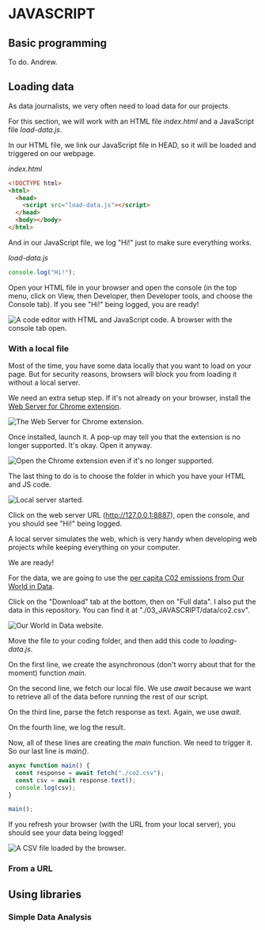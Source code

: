 # JAVASCRIPT

## Basic programming

To do. Andrew.

## Loading data

As data journalists, we very often need to load data for our projects.

For this section, we will work with an HTML file _index.html_ and a JavaScript file _load-data.js_.

In our HTML file, we link our JavaScript file in HEAD, so it will be loaded and triggered on our webpage.

_index.html_

```html
<!DOCTYPE html>
<html>
  <head>
    <script src="load-data.js"></script>
  </head>
  <body></body>
</html>
```

And in our JavaScript file, we log "Hi!" just to make sure everything works.

_load-data.js_

```js
console.log("Hi!");
```

Open your HTML file in your browser and open the console (in the top menu, click on View, then Developer, then Developer tools, and choose the Console tab). If you see "Hi!" being logged, you are ready!

![A code editor with HTML and JavaScript code. A browser with the console tab open.](./img/loading-data/data-setup.jpg)

### With a local file

Most of the time, you have some data locally that you want to load on your page. But for security reasons, browsers will block you from loading it without a local server.

We need an extra setup step. If it's not already on your browser, install the [Web Server for Chrome extension](https://chrome.google.com/webstore/detail/web-server-for-chrome/ofhbbkphhbklhfoeikjpcbhemlocgigb/related?hl=en).

![The Web Server for Chrome extension.](./img/loading-data/web-server.jpg)

Once installed, launch it. A pop-up may tell you that the extension is no longer supported. It's okay. Open it anyway.

![Open the Chrome extension even if it's no longer supported.](./img/loading-data/open-anyway.jpg)

The last thing to do is to choose the folder in which you have your HTML and JS code.

![Local server started.](./img/loading-data/local-server-started.jpg)

Click on the web server URL (http://127.0.0.1:8887), open the console, and you should see "Hi!" being logged.

A local server simulates the web, which is very handy when developing web projects while keeping everything on your computer.

We are ready!

For the data, we are going to use the [per capita C02 emissions from Our World in Data](https://ourworldindata.org/explorers/co2?facet=none&Gas=CO%E2%82%82&Accounting=Production-based&Fuel+or+Land+Use+Change=All+fossil+emissions&Count=Per+capita).

Click on the "Download" tab at the bottom, then on "Full data". I also put the data in this repository. You can find it at "./03_JAVASCRIPT/data/co2.csv".

![Our World in Data website.](./img/loading-data/our-world-data.jpg)

Move the file to your coding folder, and then add this code to _loading-data.js_.

On the first line, we create the asynchronous (don't worry about that for the moment) function _main_.

On the second line, we fetch our local file. We use _await_ because we want to retrieve all of the data before running the rest of our script.

On the third line, parse the fetch response as text. Again, we use _await_.

On the fourth line, we log the result.

Now, all of these lines are creating the _main_ function. We need to trigger it. So our last line is _main()_.

```js
async function main() {
  const response = await fetch("./co2.csv");
  const csv = await response.text();
  console.log(csv);
}

main();
```

If you refresh your browser (with the URL from your local server), you should see your data being logged!

![A CSV file loaded by the browser.](./img/loading-data/csv-loaded.jpg)

### From a URL

## Using libraries

### Simple Data Analysis
